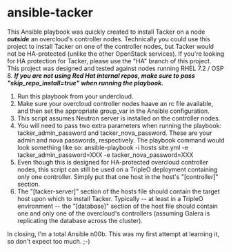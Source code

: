 # ansible-tacker

This Ansible playbook was quickly created to install Tacker on a node ***outside*** an overcloud's controller nodes.  Technically you could use this project to install Tacker on one of the controller nodes, but Tacker would not be HA-protected (unlike the other OpenStack services).  If you're looking for HA protection for Tacker, please use the "HA" branch of this project.  This project was designed and tested against nodes running RHEL 7.2 / OSP 8.  ***If you are not using Red Hat internal repos, make sure to pass "skip_repo_install=true" when running the playbook.***

1. Run this playbook from your undercloud.
2. Make sure your overcloud controller nodes haave an rc file available, and then set the appropriate group_var in the Ansible configuration.
3. This script assumes Neutron server is installed on the controller nodes.
4. You will need to pass two extra parameters when running the playbook: tacker_admin_password and tacker_nova_password.  These are your admin and nova passwords, respectively.  The playbook command would look something like so:
   ansible-playbook -i hosts site.yml -e tacker_admin_password=XXX -e tacker_nova_password=XXX
5. Even though this is designed for HA-protected overcloud controller nodes, this script can still be used on a TripleO deployment containing only one controller.  Simply put that one host in the host's "[controller]" section.
6. The "[tacker-server]" section of the hosts file should contain the target host upon which to install Tacker.  Typically -- at least in a TripleO environment -- the "[database]" section of the host file should contain one and only one of the overcloud's controllers (assuming Galera is replicating the database across the cluster).

In closing, I'm a total Ansible n00b.  This was my first attempt at learning it, so don't expect too much. ;-)
